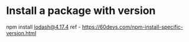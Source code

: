 # Install a package with version
npm install lodash@4.17.4
ref - https://60devs.com/npm-install-specific-version.html
